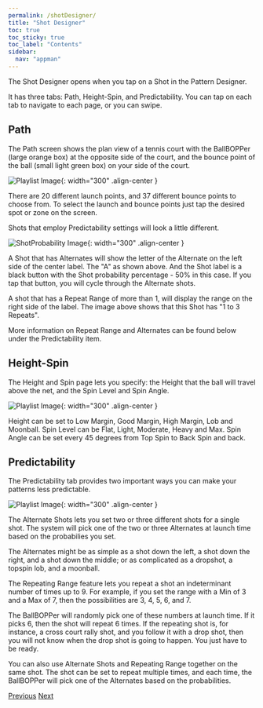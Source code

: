 ```yaml
---
permalink: /shotDesigner/
title: "Shot Designer"
toc: true
toc_sticky: true
toc_label: "Contents"
sidebar:
  nav: "appman"
---
```


The Shot Designer opens when you tap on a Shot in the Pattern Designer. 

It has three tabs: Path, Height-Spin, and Predictability. You can tap on each tab to navigate to each page, or you can swipe.

## Path
The Path screen shows the plan view of a tennis court with the BallBOPPer (large orange box) at the opposite side of the court, and the bounce point of the ball (small light green box) on your side of the court. 

![Playlist Image](../assets/images/Path_BallBopperApp001_500.jpg){: width="300" .align-center }

There are 20 different launch points, and 37 different bounce points to choose from. To select the launch and bounce points just tap the desired spot or zone on the screen.

Shots that employ Predictability settings will look a little different.

![ShotProbability Image](../assets/images/ShotProbability_500.jpg){: width="300" .align-center }

A Shot that has Alternates will show the letter of the Alternate on the left side of the center label. The "A" as shown above. And the Shot label is a black button with the Shot probability percentage - 50% in this case. If you tap that button, you will cycle through the Alternate shots.

A shot that has a Repeat Range of more than 1, will display the range on the right side of the label. The image above shows that this Shot has "1 to 3 Repeats".

More information on Repeat Range and Alternates can be found below under the Predictability item.

## Height-Spin

The Height and Spin page lets you specify: the Height that the ball will travel above the net, and the Spin Level and Spin Angle. 

![Playlist Image](../assets/images/Spin_BallBopperApp001_500.jpg){: width="300" .align-center }

Height can be set to Low Margin, Good Margin, High Margin, Lob and Moonball. Spin Level can be Flat, Light, Moderate, Heavy and Max. Spin Angle can be set every 45 degrees from Top Spin to Back Spin and back.

## Predictability

The Predictability tab provides two important ways you can make your patterns less predictable. 

![Playlist Image](../assets/images/Probability_BallBopperApp001_500.jpg){: width="300" .align-center }

The Alternate Shots lets you set two or three different shots for a single shot. The system will pick one of the two or three Alternates at launch time based on the probabilies you set. 

The Alternates might be as simple as a shot down the left, a shot down the right, and a shot down the middle; or as complicated as a dropshot, a topspin lob, and a moonball. 

The Repeating Range feature lets you repeat a shot an indeterminant number of times up to 9. For example, if you set the range with a Min of 3 and a Max of 7, then the possibilities are 3, 4, 5, 6, and 7. 

The BallBOPPer will randomly pick one of these numbers at launch time. If it picks 6, then the shot will repeat 6 times. If the repeating shot is, for instance, a cross court rally shot, and you follow it with a drop shot, then you will not know when the drop shot is going to happen. You just have to be ready.

You can also use Alternate Shots and Repeating Range together on the same shot. The shot can be set to repeat multiple times, and each time, the BallBOPPer will pick one of the Alternates based on the probabilities. 

  <nav class="pagination">
      <a href="/BallBOPPer/patternDesigner/" class="pagination--pager" title="Pattern Designer">Previous</a>
      <a href="/BallBOPPer/coreController/" class="pagination--pager" title="Core Controller">Next</a>  
  </nav>
